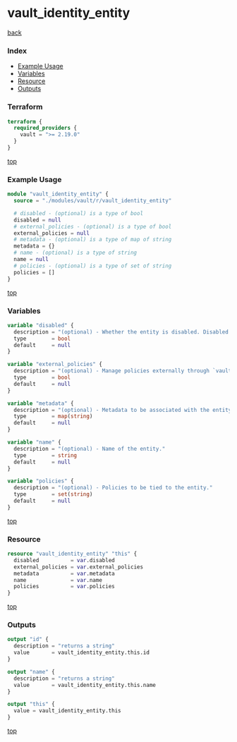 # vault_identity_entity

[back](../vault.md)

### Index

- [Example Usage](#example-usage)
- [Variables](#variables)
- [Resource](#resource)
- [Outputs](#outputs)

### Terraform

```terraform
terraform {
  required_providers {
    vault = ">= 2.19.0"
  }
}
```

[top](#index)

### Example Usage

```terraform
module "vault_identity_entity" {
  source = "./modules/vault/r/vault_identity_entity"

  # disabled - (optional) is a type of bool
  disabled = null
  # external_policies - (optional) is a type of bool
  external_policies = null
  # metadata - (optional) is a type of map of string
  metadata = {}
  # name - (optional) is a type of string
  name = null
  # policies - (optional) is a type of set of string
  policies = []
}
```

[top](#index)

### Variables

```terraform
variable "disabled" {
  description = "(optional) - Whether the entity is disabled. Disabled entities' associated tokens cannot be used, but are not revoked."
  type        = bool
  default     = null
}

variable "external_policies" {
  description = "(optional) - Manage policies externally through `vault_identity_entity_policies`."
  type        = bool
  default     = null
}

variable "metadata" {
  description = "(optional) - Metadata to be associated with the entity."
  type        = map(string)
  default     = null
}

variable "name" {
  description = "(optional) - Name of the entity."
  type        = string
  default     = null
}

variable "policies" {
  description = "(optional) - Policies to be tied to the entity."
  type        = set(string)
  default     = null
}
```

[top](#index)

### Resource

```terraform
resource "vault_identity_entity" "this" {
  disabled          = var.disabled
  external_policies = var.external_policies
  metadata          = var.metadata
  name              = var.name
  policies          = var.policies
}
```

[top](#index)

### Outputs

```terraform
output "id" {
  description = "returns a string"
  value       = vault_identity_entity.this.id
}

output "name" {
  description = "returns a string"
  value       = vault_identity_entity.this.name
}

output "this" {
  value = vault_identity_entity.this
}
```

[top](#index)